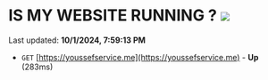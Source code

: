 # IS MY WEBSITE RUNNING ? [![](https://img.shields.io/static/v1?label=Sponsor&message=%E2%9D%A4&logo=GitHub&color=%23fe8e86)](https://github.com/sponsors/Youssef-Lehmam)

Last updated: **10/1/2024, 7:59:13 PM**

- `GET` [https://youssefservice.me](https://youssefservice.me) - **Up** (283ms)
